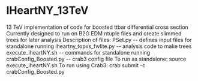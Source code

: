# IHeartNY_13TeV
13 TeV implementation of code for boosted ttbar differential cross section
Currently designed to run on B2G EDM ntuple files and create slimmed trees for later analysis
Description of files:
  PSet.py -- defines input files for standalone running
  iheartny_topxs_fwlite.py -- analysis code to make trees
  execute_iheartNY.sh -- commands for standalone running
  crabConfig_Boosted.py -- crab3 config file
To run as standalone:
source execute_iheartNY.sh
To run using Crab3:
crab submit -c crabConfig_Boosted.py
